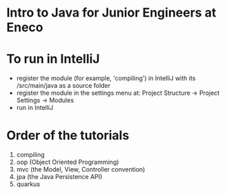 # Intro to Java for Junior Engineers at Eneco

# To run in IntelliJ
- register the module (for example, 'compiling') in IntelliJ with its /src/main/java as a source folder
- register the module in the settings menu at: Project Structure -> Project Settings -> Modules
- run in IntelliJ

# Order of the tutorials
1. compiling
2. oop (Object Oriented Programming)
3. mvc (the Model, View, Controller convention)
4. jpa (the Java Persistence API)
5. quarkus